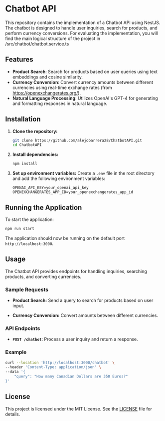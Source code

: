 # Chatbot API

This repository contains the implementation of a Chatbot API using NestJS. The chatbot is designed to handle user inquiries, search for products, and perform currency conversions. For evaluating the implementation, you will find the main logical structure of the project in /src/chatbot/chatbot.service.ts

## Features

- **Product Search**: Search for products based on user queries using text embeddings and cosine similarity.
- **Currency Conversion**: Convert currency amounts between different currencies using real-time exchange rates (from https://openexchangerates.org/).
- **Natural Language Processing**: Utilizes OpenAI's GPT-4 for generating and formatting responses in natural language.

## Installation

1. **Clone the repository:**
   ```bash
   git clone https://github.com/alejobarrera28/ChatbotAPI.git
   cd ChatbotAPI
   ```

2. **Install dependencies:**
   ```bash
   npm install
   ```

3. **Set up environment variables:**
   Create a `.env` file in the root directory and add the following environment variables:
   ```plaintext
   OPENAI_API_KEY=your_openai_api_key
   OPENEXCHANGERATES_APP_ID=your_openexchangerates_app_id
   ```

## Running the Application

To start the application:

```bash
npm run start
```

The application should now be running on the default port `http://localhost:3000`.

## Usage

The Chatbot API provides endpoints for handling inquiries, searching products, and converting currencies.

### Sample Requests

- **Product Search:**
  Send a query to search for products based on user input.

- **Currency Conversion:**
  Convert amounts between different currencies.

### API Endpoints

- **`POST /chatbot`**: Process a user inquiry and return a response.

### Example

```bash
curl --location 'http://localhost:3000/chatbot' \
--header 'Content-Type: application/json' \
--data '{
    "query": "How many Canadian Dollars are 350 Euros?"
}'
```

## License

This project is licensed under the MIT License. See the [LICENSE](LICENSE) file for details.
